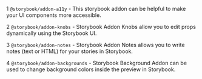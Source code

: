 1 `@storybook/addon-a11y` - This storybook addon can be helpful to make your UI components more accessible.

2 `@storybook/addon-knobs` - Storybook Addon Knobs allow you to edit props dynamically using the Storybook UI.

3 `@storybook/addon-notes` - Storybook Addon Notes allows you to write notes (text or HTML) for your stories in Storybook.

4 `@storybook/addon-backgrounds` - Storybook Background Addon can be used to change background colors inside the preview in Storybook.

